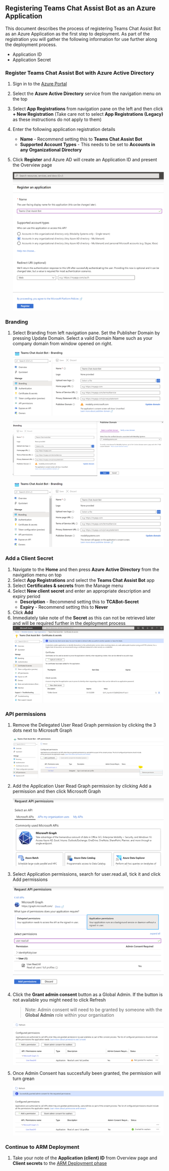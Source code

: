 ## Registering Teams Chat Assist Bot as an Azure Application
This document describes the process of registering Teams Chat Assist Bot as an Azure Application as the first step to deployment.  As part of the registration you will gather the following information for use further along the deployment process.
   * Application ID
   * Application Secret

### Register Teams Chat Assist Bot with Azure Active Directory
1. Sign in to the [Azure Portal](https://portal.azure.com)
1. Select the **Azure Active Directory** service from the navigation menu on the top
1. Select **App Registrations** from navigation pane on the left and then click **+ New Registration** (Take care not to select **App Registrations (Legacy)** as these instructions do not apply to them)
1. Enter the following application registration details
   * **Name** - Recommend setting this to **Teams Chat Assist Bot**
   * **Supported Account Types** - This needs to be set to **Accounts in any Organizational Directory**
1. Click **Register** and Azure AD will create an Application ID and present the Overview page

   ![App registration](images/AppRegistration.png)

### Branding
1. Select Branding from left navigation pane. Set the Publisher Domain by pressing Update Domain. Select a valid Domain Name such as your company domain from window opened on right.

   ![Branding1](images/Branding1.png)

   ![Branding2](images/Branding2.png)

   ![Branding3](images/Branding3.png)

### Add a Client Secret
1. Navigate to the **Home** and then press **Azure Active Directory** from the navigation menu on top
1. Select **App Registrations** and select the **Teams Chat Assist Bot** app 
1. Select **Certificates & secrets** from the Manage menu
1. Select **New client secret** and enter an appropriate description and expiry period
   * **Description** - Recommend setting this to **TCABot-Secret**
   * **Expiry** - Recommend setting this to **Never**
1. Click **Add**
1. Immediately take note of the **Secret** as this can not be retrieved later and will be required further in the deployment process
![team work secret](images/tcabotSecrets.png)

### API permissions
1. Remove the Delegated User Read Graph permission by clicking the 3 dots next to Microsoft Graph

   ![APIPermissions1](images/APIPermissions1.png)

1. Add the Application User Read Graph permission by clicking Add a permission and then click Microsoft Graph

   ![APIPermissions2](images/APIPermissions2.png)

1. Select Application permissions, search for user.read.all, tick it and click Add permissions

   ![APIPermissions3](images/APIPermissions3.png)

1. Click the **Grant admin consent** button as a Global Admin. If the button is not available you might need to click Refresh

   > Note: Admin consent will need to be granted by someone with the **Global Admin** role within your organisation

   ![AdminConsent](images/AdminConsent.png)

1. Once Admin Consent has succesfully been granted, the permission will turn grean

   ![AdminConsent](images/AdminConsent2.png)

### Continue to ARM Deployment
1. Take your note of the **Application (client) ID** from Overview page and **Client secrets** to the [ARM Deployment phase](armdeploy.md)
